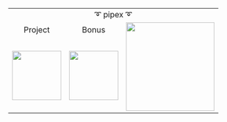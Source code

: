 <table>
  <tr>
    <td colspan="4" align="center">➰ pipex ➰</td>
  </tr>
  <tr>
    <td align="center">Project</td>
    <td align="center">Bonus</td>
    <td rowspan="2" align="center"><img width="180" src="https://github.com/LLuisPP/42Cursus/assets/116104082/ede483e8-b0fe-41c2-abe5-b953a7491f27"></td>
  </tr>
  <tr>
    <td><img width="100" src="https://github.com/LLuisPP/42Cursus/assets/116104082/b600059a-1082-4f30-b10d-f9e183e103a0"></td>
    <td><img width="100" src="https://github.com/LLuisPP/42Cursus/assets/116104082/3fd39aa2-ce3e-4619-9b25-3e5dcdb4d6e3"></td>
  </tr>
</table>
